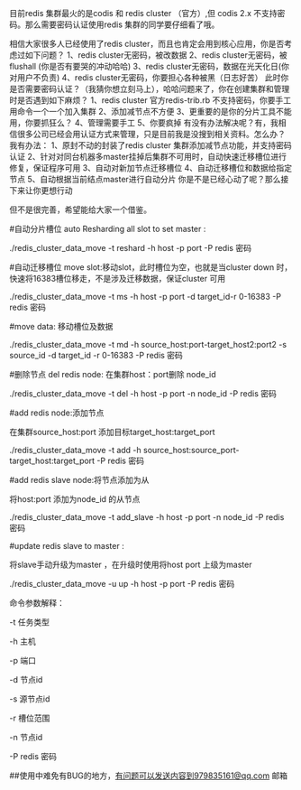 目前redis 集群最火的是codis 和 redis cluster （官方）,但 codis 2.x 不支持密码。那么需要密码认证使用redis 集群的同学要仔细看了哦。
 
相信大家很多人已经使用了redis cluster，而且也肯定会用到核心应用，你是否考虑过如下问题？
1、redis cluster无密码，被改数据
2、redis cluster无密码，被flushall (你是否有要哭的冲动哈哈)
3、redis cluster无密码，数据在光天化日(你对用户不负责)
4、redis cluster无密码，你要担心各种被黑（日志好苦）
此时你是否需要密码认证？（我猜你想立刻马上），哈哈问题来了，你在创建集群和管理时是否遇到如下麻烦？
1、redis cluster 官方redis-trib.rb 不支持密码，你要手工用命令一个一个加入集群
2、添加减节点不方便
3、更重要的是你的分片工具不能用，你要抓狂么？
4、管理需要手工
5、你要疯掉
有没有办法解决呢？有，我相信很多公司已经会用认证方式来管理，只是目前我是没搜到相关资料。怎么办？
我有办法：
1、原封不动的封装了redis cluster 集群添加减节点功能，并支持密码认证
2、针对对同台机器多master挂掉后集群不可用时，自动快速迁移槽位进行修复，保证程序可用
3、自动对新加节点迁移槽位
4、自动迁移槽位和数据给指定节点
5、自动根据当前结点master进行自动分片
你是不是已经心动了呢？那么接下来让你更想行动


但不是很完善，希望能给大家一个借鉴。


#自动分片槽位
auto Resharding all slot to set master : 

./redis_cluster_data_move -t reshard -h host -p port -P redis 密码

#自动迁移槽位
move slot:移动slot，此时槽位为空，也就是当cluster down 时，快速将16383槽位移走，不是涉及迁移数据，保证cluster 可用

./redis_cluster_data_move -t ms -h host -p port -d target_id-r 0-16383 -P redis 密码

#move data: 
移动槽位及数据

./redis_cluster_data_move -t md -h source_host:port-target_host2:port2 -s source_id -d target_id -r 0-16383 -P redis 密码

#删除节点
del redis node: 
在集群host：port删除 node_id 

./redis_cluster_data_move -t del -h host -p port -n node_id  -P redis 密码

#add redis node:添加节点

在集群source_host:port 添加目标target_host:target_port

./redis_cluster_data_move -t add -h source_host:source_port-target_host:target_port  -P redis 密码

#add redis slave node:将节点添加为从

将host:port 添加为node_id 的从节点

./redis_cluster_data_move -t add_slave -h host -p port -n node_id -P redis 密码

#update redis slave to master :

将slave手动升级为master ，在升级时使用将host port 上级为master 

./redis_cluster_data_move -u up -h host -p port  -P redis 密码


命令参数解释：

-t 任务类型

-h     主机

-p 端口

-d 节点id

-s 源节点id

-r 槽位范围

-n 节点id

-P redis 密码


##使用中难免有BUG的地方，有问题可以发送内容到979835161@qq.com 邮箱
